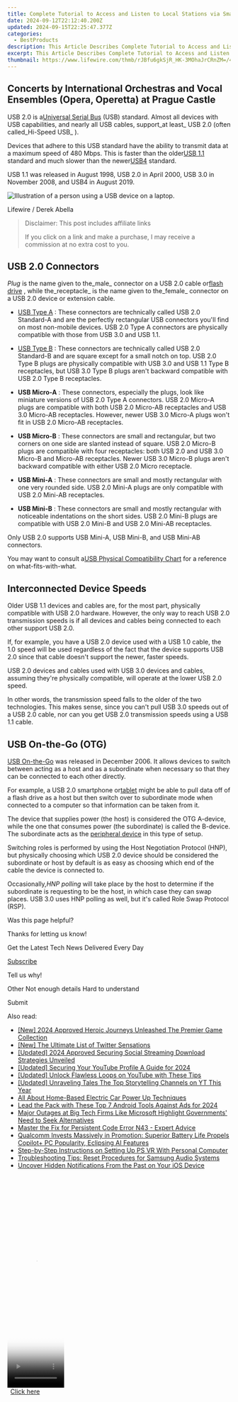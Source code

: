 ```yaml
---
title: Complete Tutorial to Access and Listen to Local Stations via Smartphone Radio
date: 2024-09-12T22:12:40.200Z
updated: 2024-09-15T22:25:47.377Z
categories:
  - BestProducts
description: This Article Describes Complete Tutorial to Access and Listen to Local Stations via Smartphone Radio
excerpt: This Article Describes Complete Tutorial to Access and Listen to Local Stations via Smartphone Radio
thumbnail: https://www.lifewire.com/thmb/rJBfu6gkSjR_HK-3MOhaJrCRnZM=/400x300/filters:no_upscale():max_bytes(150000):strip_icc():format(webp)/use-fm-radio-on-smartphone-feature-e7972d108fde4a158b980ef7dba2b3c0.jpg
---
```


## Concerts by International Orchestras and Vocal Ensembles (Opera, Operetta) at Prague Castle
 USB 2.0 is a[Universal Serial Bus](https://www.lifewire.com/universal-serial-bus-usb-2626039) (USB) standard. Almost all devices with USB capabilities, and nearly all USB cables, support_at least_ USB 2.0 (often called_Hi-Speed USB_ ).

 Devices that adhere to this USB standard have the ability to transmit data at a maximum speed of 480 Mbps. This is faster than the older[USB 1.1](https://www.lifewire.com/what-is-usb-1-1-2626036) standard and much slower than the newer[USB4](https://www.lifewire.com/what-is-usb4-5075506) standard.

 USB 1.1 was released in August 1998, USB 2.0 in April 2000, USB 3.0 in November 2008, and USB4 in August 2019.

![Illustration of a person using a USB device on a laptop.](https://www.lifewire.com/thmb/JHMuTme7vTBFFvh3qADLD-hK6dY=/1500x0/filters:no_upscale():max_bytes(150000):strip_icc():format(webp)/what-is-usb-2-0-2626037-724c3c1c829c42e3b638e9e0c85238cd.png)

 Lifewire / Derek Abella

>  Disclaimer: This post includes affiliate links
>
>  If you click on a link and make a purchase, I may receive a commission at no extra cost to you.
>

## USB 2.0 Connectors

_Plug_ is the name given to the_male_ connector on a USB 2.0 cable or[flash drive](https://www.lifewire.com/what-is-a-flash-drive-2625794) , while the_receptacle_ is the name given to the_female_ connector on a USB 2.0 device or extension cable.

* [USB Type A](https://www.lifewire.com/usb-type-a-connector-2626032) : These connectors are technically called USB 2.0 Standard-A and are the perfectly rectangular USB connectors you'll find on most non-mobile devices. USB 2.0 Type A connectors are physically compatible with those from USB 3.0 and USB 1.1.
* [USB Type B](https://www.lifewire.com/usb-type-b-connector-2626033) : These connectors are technically called USB 2.0 Standard-B and are square except for a small notch on top. USB 2.0 Type B plugs are physically compatible with USB 3.0 and USB 1.1 Type B receptacles, but USB 3.0 Type B plugs aren't backward compatible with USB 2.0 Type B receptacles.
* **USB Micro-A** : These connectors, especially the plugs, look like miniature versions of USB 2.0 Type A connectors. USB 2.0 Micro-A plugs are compatible with both USB 2.0 Micro-AB receptacles and USB 3.0 Micro-AB receptacles. However, newer USB 3.0 Micro-A plugs won't fit in USB 2.0 Micro-AB receptacles.
* **USB Micro-B** : These connectors are small and rectangular, but two corners on one side are slanted instead of square. USB 2.0 Micro-B plugs are compatible with four receptacles: both USB 2.0 and USB 3.0 Micro-B and Micro-AB receptacles. Newer USB 3.0 Micro-B plugs aren't backward compatible with either USB 2.0 Micro receptacle.

* **USB Mini-A** : These connectors are small and mostly rectangular with one very rounded side. USB 2.0 Mini-A plugs are only compatible with USB 2.0 Mini-AB receptacles.
* **USB Mini-B** : These connectors are small and mostly rectangular with noticeable indentations on the short sides. USB 2.0 Mini-B plugs are compatible with USB 2.0 Mini-B and USB 2.0 Mini-AB receptacles.

 Only USB 2.0 supports USB Mini-A, USB Mini-B, and USB Mini-AB connectors.

 You may want to consult a[USB Physical Compatibility Chart](https://www.lifewire.com/usb-physical-compatibility-chart-2624585) for a reference on what-fits-with-what.

## Interconnected Device Speeds

 Older USB 1.1 devices and cables are, for the most part, physically compatible with USB 2.0 hardware. However, the only way to reach USB 2.0 transmission speeds is if all devices and cables being connected to each other support USB 2.0.

 If, for example, you have a USB 2.0 device used with a USB 1.0 cable, the 1.0 speed will be used regardless of the fact that the device supports USB 2.0 since that cable doesn't support the newer, faster speeds.

 USB 2.0 devices and cables used with USB 3.0 devices and cables, assuming they're physically compatible, will operate at the lower USB 2.0 speed.

 In other words, the transmission speed falls to the older of the two technologies. This makes sense, since you can't pull USB 3.0 speeds out of a USB 2.0 cable, nor can you get USB 2.0 transmission speeds using a USB 1.1 cable.

## USB On-the-Go (OTG)

[USB On-the-Go](https://www.lifewire.com/what-is-usb-otg-and-what-does-it-do-4768902) was released in December 2006\. It allows devices to switch between acting as a host and as a subordinate when necessary so that they can be connected to each other directly.

 For example, a USB 2.0 smartphone or[tablet](https://www.lifewire.com/what-is-a-tablet-4157433) might be able to pull data off of a flash drive as a host but then switch over to subordinate mode when connected to a computer so that information can be taken from it.

 The device that supplies power (the host) is considered the OTG A-device, while the one that consumes power (the subordinate) is called the B-device. The subordinate acts as the [peripheral device](https://www.lifewire.com/peripheral-device-2625951) in this type of setup.

 Switching roles is performed by using the Host Negotiation Protocol (HNP), but physically choosing which USB 2.0 device should be considered the subordinate or host by default is as easy as choosing which end of the cable the device is connected to.

 Occasionally,_HNP polling_ will take place by the host to determine if the subordinate is requesting to be the host, in which case they can swap places. USB 3.0 uses HNP polling as well, but it's called Role Swap Protocol (RSP).

Was this page helpful?

Thanks for letting us know!

 Get the Latest Tech News Delivered Every Day

[Subscribe](https://www.lifewire.com/#)

Tell us why!

 Other  Not enough details  Hard to understand

 Submit

<ins class="adsbygoogle"
     style="display:block"
     data-ad-format="autorelaxed"
     data-ad-client="ca-pub-7571918770474297"
     data-ad-slot="1223367746"></ins>

<ins class="adsbygoogle"
     style="display:block"
     data-ad-client="ca-pub-7571918770474297"
     data-ad-slot="8358498916"
     data-ad-format="auto"
     data-full-width-responsive="true"></ins>

<span class="atpl-alsoreadstyle">Also read:</span>
<div><ul>
<li><a href="https://screen-activity-recording.techidaily.com/new-2024-approved-heroic-journeys-unleashed-the-premier-game-collection/"><u>[New] 2024 Approved Heroic Journeys Unleashed The Premier Game Collection</u></a></li>
<li><a href="https://twitter-videos.techidaily.com/new-the-ultimate-list-of-twitter-sensations/"><u>[New] The Ultimate List of Twitter Sensations</u></a></li>
<li><a href="https://facebook-video-content.techidaily.com/updated-2024-approved-securing-social-streaming-download-strategies-unveiled/"><u>[Updated] 2024 Approved Securing Social Streaming Download Strategies Unveiled</u></a></li>
<li><a href="https://youtube-data.techidaily.com/ed-securing-your-youtube-profile-a-guide-for-2024/"><u>[Updated] Securing Your YouTube Profile A Guide for 2024</u></a></li>
<li><a href="https://youtube-blog.techidaily.com/ed-unlock-flawless-loops-on-youtube-with-these-tips/"><u>[Updated] Unlock Flawless Loops on YouTube with These Tips</u></a></li>
<li><a href="https://fox-helps.techidaily.com/updated-unraveling-tales-the-top-storytelling-channels-on-yt-this-year/"><u>[Updated] Unraveling Tales The Top Storytelling Channels on YT This Year</u></a></li>
<li><a href="https://tech-renaissance.techidaily.com/all-about-home-based-electric-car-power-up-techniques/"><u>All About Home-Based Electric Car Power Up Techniques</u></a></li>
<li><a href="https://youtube-blog.techidaily.com/the-pack-with-these-top-7-android-tools-against-ads-for-2024/"><u>Lead the Pack with These Top 7 Android Tools Against Ads for 2024</u></a></li>
<li><a href="https://tech-renaissance.techidaily.com/major-outages-at-big-tech-firms-like-microsoft-highlight-governments-need-to-seek-alternatives/"><u>Major Outages at Big Tech Firms Like Microsoft Highlight Governments' Need to Seek Alternatives</u></a></li>
<li><a href="https://tech-renaissance.techidaily.com/master-the-fix-for-persistent-code-error-n43-expert-advice/"><u>Master the Fix for Persistent Code Error N43 - Expert Advice</u></a></li>
<li><a href="https://hardware-help.techidaily.com/qualcomm-invests-massively-in-promotion-superior-battery-life-propels-copilotplus-pc-popularity-eclipsing-ai-features/"><u>Qualcomm Invests Massively in Promotion: Superior Battery Life Propels Copilot+ PC Popularity, Eclipsing AI Features</u></a></li>
<li><a href="https://tech-renaissance.techidaily.com/step-by-step-instructions-on-setting-up-ps-vr-with-personal-computer/"><u>Step-by-Step Instructions on Setting Up PS VR With Personal Computer</u></a></li>
<li><a href="https://tech-renaissance.techidaily.com/troubleshooting-tips-reset-procedures-for-samsung-audio-systems/"><u>Troubleshooting Tips: Reset Procedures for Samsung Audio Systems</u></a></li>
<li><a href="https://tech-renaissance.techidaily.com/uncover-hidden-notifications-from-the-past-on-your-ios-device/"><u>Uncover Hidden Notifications From the Past on Your iOS Device</u></a></li>
</ul></div>

<!-- affiliate ads begin -->
<span id="1975658">
					<video width="128" height="480" style="cursor:pointer"
           poster="//a.impactradius-go.com/display-clicktoplayimage/1975658.png"
           onclick="if(!this.playClicked){this.play();this.setAttribute('controls',true);this.playClicked=true;}">
	   <source src="//a.impactradius-go.com/display-ad/22993-1975658">
	   <img src="//a.impactradius-go.com/display-clicktoplayimage/1975658.png" style="border: none; height: 100%; width: 100%; object-fit: contain">
	</video>
	<div style="width:80px;text-align:center"><a href="javascript:window.open(decodeURIComponent('https%3A%2F%2Fhomestyler.sjv.io%2Fc%2F5597632%2F1975658%2F22993'), '_blank');void(0);">Click here</a></div>
</span>
<img height="0" width="0" src="https://imp.pxf.io/i/5597632/1975658/22993" style="position:absolute;visibility:hidden;" border="0" />
<!-- affiliate ads end -->

